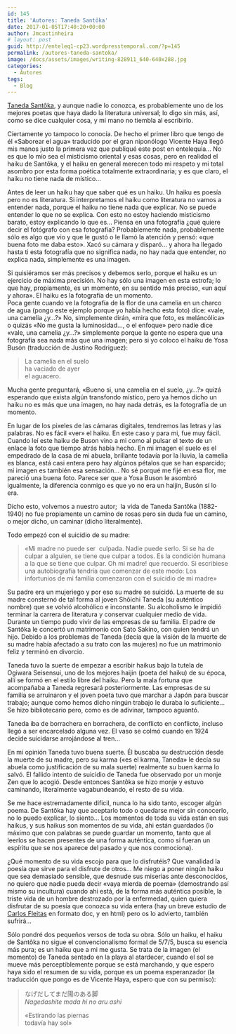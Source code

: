 ```yaml
---
id: 145
title: 'Autores: Taneda Santôka'
date: 2017-01-05T17:40:20+00:00
author: Jmcastinheira
# layout: post
guid: http://enteleq1-cp23.wordpresstemporal.com/?p=145
permalink: /autores-taneda-santoka/
image: /docs/assets/images/writing-828911_640-640x288.jpg
categories:
  - Autores
tags:
  - Blog
---
```

[Taneda Santôka](http://en.wikipedia.org/wiki/Taneda_Sant%C5%8Dka), y aunque nadie lo conozca, es probablemente uno de los mejores poetas que haya dado la literatura universal; lo digo sin más, así, como se dice cualquier cosa, y mi mano no tiembla al escribirlo.

Ciertamente yo tampoco lo conocía. De hecho el primer libro que tengo de él «Saborear el agua» traducido por el gran niponólogo Vicente Haya llegó mis manos justo la primera vez que publiqué este post en entelequia&#8230; No es que lo mío sea el misticismo oriental y esas cosas, pero en realidad el haiku de Santôka, y el haiku en general merecen todo mi respeto y mi total asombro por esta forma poética totalmente extraordinaria; y es que claro, el haiku no tiene nada de místico&#8230;

Antes de leer un haiku hay que saber qué es un haiku. Un haiku es poesía pero no es literatura. Si interpretamos el haiku como literatura no vamos a entender nada, porque el haiku no tiene nada que explicar. No se puede entender lo que no se explica. Con esto no estoy haciendo misticismo barato, estoy explicando lo que es&#8230; Piensa en una fotografía ¿qué quiere decir el fotógrafo con esa fotografía? Probablemente nada, probablemente sólo es algo que vio y que le gustó o le llamó la atención y pensó: «que buena foto me daba esto». Xacó su cámara y disparó&#8230; y ahora ha llegado hasta ti esta fotografía que no significa nada, no hay nada que entender, no explica nada, simplemente es una imagen.

Si quisiéramos ser más precisos y debemos serlo, porque el haiku es un ejercicio de máxima precisión. No hay sólo una imagen en esta estrofa; lo que hay, propiamente, es un momento, en su sentido más preciso, «un aquí y ahora». El haiku es la fotografía de un momento.  
Poca gente cuando ve la fotografía de la flor de una camelia en un charco de agua (pongo este ejemplo porque yo había hecho esta foto) dice: «vale, una camelia ¿y&#8230;?» No, simplemente dirán, «mira que foto, es meláncólica» o quizás «No me gusta la luminosidad&#8230;, o el enfoque» pero nadie dice «vale, una camelia ¿y&#8230;?» simplemente porque la gente no espera que una fotografía sea nada más que una imagen; pero si yo coloco el haiku de Yosa Busón (traducción de Justino Rodriguez):

> La camelia en el suelo  
> ha vaciado de ayer  
> el aguacero.

Mucha gente preguntará, «Bueno si, una camelia en el suelo, ¿y&#8230;?» quizá esperando que exista algún transfondo místico, pero ya hemos dicho un haiku no es más que una imagen, no hay nada detrás, es la fotografía de un momento.

En lugar de los pixeles de las cámaras digitales, tendremos las letras y las palabras. No es fácil «ver» el haiku. En este caso y para mi, fue muy fácil. Cuando leí este haiku de Buson vino a mi como al pulsar el texto de un enlace la foto que tiempo atrás había hecho. En mi imagen el suelo es el empedrado de la casa de mi abuela, brillante todavía por la lluvia, la camelia es blanca, está casi entera pero hay algúnos pétalos que se han esparcido; mi imagen es también esa sensación&#8230; No sé porqué me fijé en esa flor, me pareció una buena foto. Parece ser que a Yosa Buson le asombró igualmente, la diferencia conmigo es que yo no era un haijin, Busón sí lo era.

Dicho esto, volvemos a nuestro autor;  la vida de Taneda Santôka (1882-1940) no fue propiamente un camino de rosas pero sin duda fue un camino, o mejor dicho, un caminar (dicho literalmente).

Todo empezó con el suicidio de su madre:

> «Mi madre no puede ser  culpada. Nadie puede serlo. Si se ha de culpar a alguien, se tiene que culpar a todos. Es la condición humana a la que se tiene que culpar. Oh mi madre! que recuerdo. Si escribiese una autobiografía tendría que comenzar de este modo: Los infortunios de mi familia comenzaron con el suicidio de mi madre»

Su padre era un mujeriego y por eso su madre se suicidó. La muerte de su madre consternó de tal forma al joven Shôichi Taneda (su auténtico nombre) que se volvió alcohólico e inconstante. Su alcoholismo le impidió terminar la carrera de literatura y conservar cualquier medio de vida. Durante un tiempo pudo vivir de las empresas de su familia. El padre de Santôka le concertó un matrimonio con Sato Sakino, con quien tendrá un hijo. Debido a los problemas de Taneda (decía que la visión de la muerte de su madre había afectado a su trato con las mujeres) no fue un matrimonio feliz y terminó en divorcio.

Taneda tuvo la suerte de empezar a escribir haikus bajo la tutela de Ogiwara Seisensui, uno de los mejores haijin (poeta del haiku) de su época, allí se formó en el estilo libre del haiku. Pero la mala fortuna que acompañaba a Taneda regresará posteriormente. Las empresas de su familia se arruinaron y el joven poeta tuvo que marchar a Japón para buscar trabajo; aunque como hemos dicho ningún trabajo le duraba lo suficiente&#8230; Se hizo bibliotecario pero, como es de adivinar, tampoco aguantó.

Taneda iba de borrachera en borrachera, de conflicto en conflicto, incluso llegó a ser encarcelado alguna vez. El vaso se colmó cuando en 1924 decide suicidarse arrojándose al tren&#8230;

En mi opinión Taneda tuvo buena suerte. Él buscaba su destrucción desde la muerte de su madre, pero su karma («es el karma, Taneda» le decía su abuela como justificación de su mala suerte) realmente su buen karma lo salvó. El fallido intento de suicidio de Taneda fue observado por un monje Zen que lo acogió. Desde entonces Santôka se hizo monje y estuvo caminando, literalmente vagabundeando, el resto de su vida.

Se me hace estremadamente dificil, nunca lo ha sido tanto, escoger algún poema. De Santôka hay que aceptarlo todo o quedarse mejor sin conocerlo, no lo puedo explicar, lo siento&#8230; Los momentos de toda su vida están en sus haikus, y sus haikus son momentos de su vida, ahi están guardados (lo máximo que con palabras se puede guardar un momento, tanto que al leerlos se hacen presentes de una forma auténtica, como si fueran un espíritu que se nos aparece del pasado y que nos conmociona).

¿Qué momento de su vida escojo para que lo disfrutéis? Que vanalidad la poesía que sirve para el disfrute de otros&#8230; Me niego a poner ningún haiku que sea demasiado sensible, que desnude sus miserias ante desconocidos, no quiero que nadie pueda decir «vaya mierda de poema» (demostrando así mismo su incultura) cuando ahi está, de la forma más auténtica posible, la triste vida de un hombre destrozado por la enfermedad, quien quiera disfrutar de su poesía que conozca su vida entera (hay un breve estudio de [Carlos Fleitas](http://terebess.hu/english/haiku/cfleitas.html) en formato doc, y en html) pero os lo advierto, también sufrirá&#8230;

Sólo pondré dos pequeños versos de toda su obra. Sólo un haiku, el haiku de Santôka no sigue el convencionalismo formal de 5/7/5, busca su esencia más pura; es un haiku que a mi me gusta. Se trata de la imagen (el momento) de Taneda sentado en la playa al atardecer, cuando el sol se mueve más perceptiblemente porque se está marchando, y que espero haya sido el resumen de su vida, porque es un poema esperanzador (la traducción que pongo es de Vicente Haya, espero que con su permiso):

> なげだしてまだ陽のある脚  
> _Nagedashite mada hi no aru ashi_
> 
> «Estirando las piernas  
> todavía hay sol»
